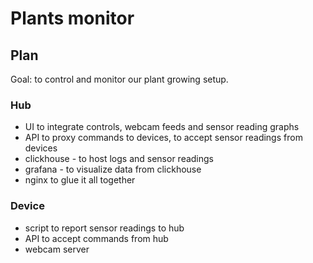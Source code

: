 # Plants monitor

## Plan

Goal: to control and monitor our plant growing setup.

### Hub

- UI to integrate controls, webcam feeds and sensor reading graphs
- API to proxy commands to devices, to accept sensor readings from devices
- clickhouse - to host logs and sensor readings
- grafana - to visualize data from clickhouse
- nginx to glue it all together

### Device

- script to report sensor readings to hub
- API to accept commands from hub
- webcam server

